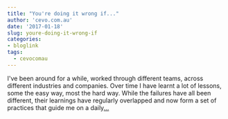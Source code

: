 ```yaml
---
title: "You're doing it wrong if..."
author: 'cevo.com.au'
date: '2017-01-18'
slug: youre-doing-it-wrong-if
categories:
- bloglink
tags:
  - cevocomau
---
```


I've been around for a while, worked through different teams, across different industries and companies. Over time I have learnt a lot of lessons, some the easy way, most the hard way. While the failures have all been different, their learnings have regularly overlapped and now form a set of practices that guide me on a daily[... <i class="fas fa-external-link-alt"></i>](https://cevo.com.au/development/2017/01/18/youre-doing-it-wrong-if.html)

